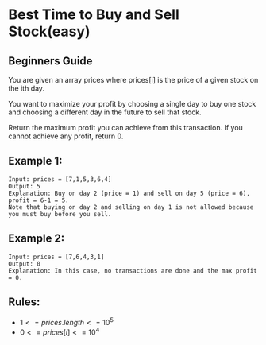 # Best Time to Buy and Sell Stock(easy)

## Beginners Guide

You are given an array prices where prices[i] is the price of a given stock on the ith day.

You want to maximize your profit by choosing a single day to buy one stock and choosing a different day in the future to sell that stock.

Return the maximum profit you can achieve from this transaction. If you cannot achieve any profit, return 0.


Example 1:
---
```go=
Input: prices = [7,1,5,3,6,4]
Output: 5
Explanation: Buy on day 2 (price = 1) and sell on day 5 (price = 6), profit = 6-1 = 5.
Note that buying on day 2 and selling on day 1 is not allowed because you must buy before you sell.
```

Example 2:
---
```go=
Input: prices = [7,6,4,3,1]
Output: 0
Explanation: In this case, no transactions are done and the max profit = 0.
```

Rules:
---
* $1 <= prices.length <= 10^5$
* $0 <= prices[i] <= 10^4$